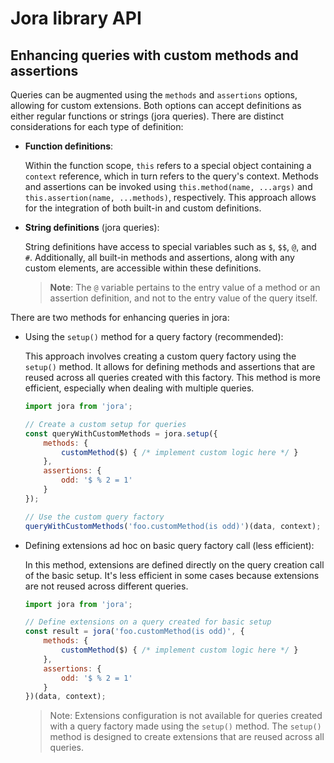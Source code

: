 # Jora library API

## Enhancing queries with custom methods and assertions

Queries can be augmented using the `methods` and `assertions` options, allowing for custom extensions. Both options can accept definitions as either regular functions or strings (jora queries). There are distinct considerations for each type of definition:

- **Function definitions**:

  Within the function scope, `this` refers to a special object containing a `context` reference, which in turn refers to the query's context. Methods and assertions can be invoked using `this.method(name, ...args)` and `this.assertion(name, ...methods)`, respectively. This approach allows for the integration of both built-in and custom definitions.

- **String definitions** (jora queries):

  String definitions have access to special variables such as `$`, `$$`, `@`, and `#`. Additionally, all built-in methods and assertions, along with any custom elements, are accessible within these definitions.

  > **Note**: The `@` variable pertains to the entry value of a method or an assertion definition, and not to the entry value of the query itself.

There are two methods for enhancing queries in jora:

- Using the `setup()` method for a query factory (recommended):

  This approach involves creating a custom query factory using the `setup()` method. It allows for defining methods and assertions that are reused across all queries created with this factory. This method is more efficient, especially when dealing with multiple queries.

  ```js
  import jora from 'jora';

  // Create a custom setup for queries
  const queryWithCustomMethods = jora.setup({
      methods: {
          customMethod($) { /* implement custom logic here */ }
      },
      assertions: {
          odd: '$ % 2 = 1'
      }
  });

  // Use the custom query factory
  queryWithCustomMethods('foo.customMethod(is odd)')(data, context);
  ```

- Defining extensions ad hoc on basic query factory call (less efficient):

  In this method, extensions are defined directly on the query creation call of the basic setup. It's less efficient in some cases because extensions are not reused across different queries.

  ```js
  import jora from 'jora';

  // Define extensions on a query created for basic setup
  const result = jora('foo.customMethod(is odd)', {
      methods: {
          customMethod($) { /* implement custom logic here */ }
      },
      assertions: {
          odd: '$ % 2 = 1'
      }
  })(data, context);
  ```

  > Note: Extensions configuration is not available for queries created with a query factory made using the `setup()` method. The `setup()` method is designed to create extensions that are reused across all queries.
